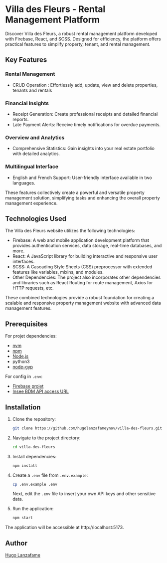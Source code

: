 # Villa des Fleurs - Rental Management Platform

Discover Villa des Fleurs, a robust rental management platform developed with Firebase, React, and SCSS. Designed for efficiency, the platform offers practical features to simplify property, tenant, and rental management.

## Key Features

### Rental Management
* CRUD Operation : Effortlessly add, update, view and delete properties, tenants and rentals

### Financial Insights
* Receipt Generation: Create professional receipts and detailed financial reports.
* Late Payment Alerts: Receive timely notifications for overdue payments.

### Overview and Analytics
* Comprehensive Statistics: Gain insights into your real estate portfolio with detailed analytics.

### Multilingual Interface
* English and French Support: User-friendly interface available in two languages.

These features collectively create a powerful and versatile property management solution, simplifying tasks and enhancing the overall property management experience.

## Technologies Used

The Villa des Fleurs website utilizes the following technologies:

* Firebase: A web and mobile application development platform that provides authentication services, data storage, real-time databases, and more.
* React: A JavaScript library for building interactive and responsive user interfaces.
* SCSS: A Cascading Style Sheets (CSS) preprocessor with extended features like variables, mixins, and modules.
* Other Dependencies: The project also incorporates other dependencies and libraries such as React Routing for route management, Axios for HTTP requests, etc.

These combined technologies provide a robust foundation for creating a scalable and responsive property management website with advanced data management features.

## Prerequisites

For projet dependencies:
- [nvm](https://github.com/nvm-sh/nvm)
- [npm](https://github.com/npm/cli)
- [Node.js](https://github.com/nodejs)
- python3
- [node-gyp](https://github.com/nodejs/node-gyp)

For config in `.env`:
- [Firebase projet](https://firebase.google.com/)
- [Insee BDM API access URL](https://portail-api.insee.fr/catalog/api/eebab65a-9aef-4da5-bab6-5a9aefeda552)

## Installation

1. Clone the repository:
   ```bash
   git clone https://github.com/hugolanzafameynov/villa-des-fleurs.git
   ```
2. Navigate to the project directory:
   ```bash
   cd villa-des-fleurs
   ```
3. Install dependencies:
   ```bash
   npm install
   ```
4. Create a `.env` file from `.env.example`:
   ```bash
   cp .env.example .env
   ```
   Next, edit the `.env` file to insert your own API keys and other sensitive data.


5. Run the application:
   ```bash
   npm start
   ```

The application will be accessible at http://localhost:5173.

## Author

[Hugo Lanzafame](https://github.com/hugolanzafameynov)
